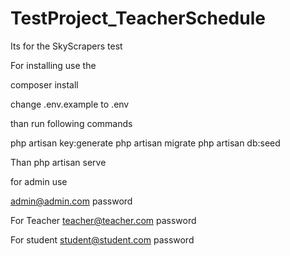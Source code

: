 # TestProject_TeacherSchedule
Its for the SkyScrapers test

For installing use the 

composer install

change .env.example to .env

than run following commands

php artisan key:generate
php artisan migrate
php artisan db:seed


Than php artisan serve


for admin use 

admin@admin.com
password

For Teacher
teacher@teacher.com
password

For student
student@student.com
password

